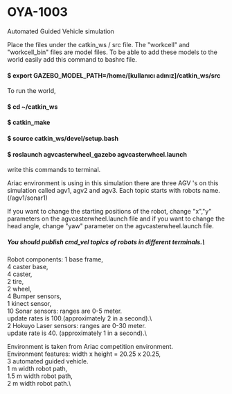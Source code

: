 # OYA-1003
Automated Guided Vehicle simulation

Place the files under the catkin_ws / src file. The "workcell" and "workcell_bin" files are model files.
To be able to add these models to the world easily add this command to bashrc file.
#### $ export GAZEBO_MODEL_PATH=/home/[kullanıcı adınız]/catkin_ws/src 
To run the world, 
#### $ cd ~/catkin_ws
#### $ catkin_make
#### $ source catkin_ws/devel/setup.bash
#### $ roslaunch agvcasterwheel_gazebo agvcasterwheel.launch 
write this commands to terminal.

Ariac environment is using in this simulation there are three AGV 's on this simulation called agv1, agv2 and agv3.
Each topic starts with robots name.(/agv1/sonar1)

If you want to change the starting positions of the robot, change "x","y" parameters on the agvcasterwheel.launch file and 
if you want to change the head angle, change "yaw" parameter on the agvcasterwheel.launch file.

##### You should publish cmd_vel topics of robots in different terminals.\

Robot components:
                  1 base frame,\
                  4 caster base,\
                  4 caster,\
                  2 tire,\
                  2 wheel,\
                  4 Bumper sensors,\
                  1 kinect sensor,\
                  10 Sonar sensors: ranges are 0-5 meter.\
                                    update rates is 100.(approximately 2 in a second).\               
                  2 Hokuyo Laser sensors: ranges are 0-30 meter.\
                                          update rate is 40. (approximately 1 in a second).\
                                          
Environment is taken from Ariac competition environment.               \
Environment features: 
                     width x height = 20.25 x 20.25,\
                     3 automated guided vehicle.\
                     1 m width robot path,\
                     1.5 m width robot path,\
                     2 m width robot path.\
                      
